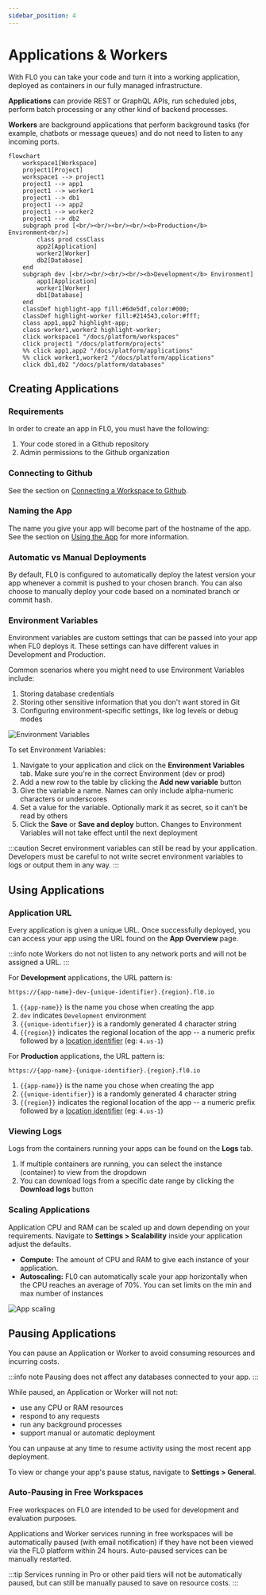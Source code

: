 ```yaml
---
sidebar_position: 4
---
```


# Applications & Workers

With FL0 you can take your code and turn it into a working application, deployed as containers in our fully managed infrastructure.

**Applications** can provide REST or GraphQL APIs, run scheduled jobs, perform batch processing or any other kind of backend processes.

**Workers** are background applications that perform background tasks (for example, chatbots or message queues) and do not need to listen to any incoming ports.

```mermaid
flowchart
    workspace1[Workspace]
    project1[Project]
    workspace1 --> project1
    project1 --> app1
    project1 --> worker1
    project1 --> db1
    project1 --> app2
    project1 --> worker2
    project1 --> db2
    subgraph prod [<br/><br/><br/><br/><b>Production</b> Environment<br/>]
        class prod cssClass
        app2[Application]
        worker2[Worker]
        db2[Database]
    end
    subgraph dev [<br/><br/><br/><br/><b>Development</b> Environment]
        app1[Application]
        worker1[Worker]
        db1[Database]
    end
    classDef highlight-app fill:#6de5df,color:#000;
    classDef highlight-worker fill:#214543,color:#fff;
    class app1,app2 highlight-app;
    class worker1,worker2 highlight-worker;
    click workspace1 "/docs/platform/workspaces"
    click project1 "/docs/platform/projects"
    %% click app1,app2 "/docs/platform/applications"
    %% click worker1,worker2 "/docs/platform/applications"
    click db1,db2 "/docs/platform/databases"
```

## Creating Applications

### Requirements

In order to create an app in FL0, you must have the following:

1. Your code stored in a Github repository
2. Admin permissions to the Github organization

### Connecting to Github

See the section on [Connecting a Workspace to Github](/docs/platform/workspaces.md#connecting-a-workspace-to-github).

### Naming the App

The name you give your app will become part of the hostname of the app. See the section on [Using the App](#using-the-app) for more information.

### Automatic vs Manual Deployments

By default, FL0 is configured to automatically deploy the latest version your app whenever a commit is pushed to your chosen branch. You can also choose to manually deploy your code based on a nominated branch or commit hash.

### Environment Variables

Environment variables are custom settings that can be passed into your app when FL0 deploys it. These settings can have different values in Development and Production.

Common scenarios where you might need to use Environment Variables include:

1. Storing database credentials
2. Storing other sensitive information that you don't want stored in Git
3. Configuring environment-specific settings, like log levels or debug modes

![Environment Variables](./assets/environment-variables.png)

To set Environment Variables:

1. Navigate to your application and click on the **Environment Variables** tab. Make sure you're in the correct Environment (dev or prod)
2. Add a new row to the table by clicking the **Add new variable** button
3. Give the variable a name. Names can only include alpha-numeric characters or underscores
4. Set a value for the variable. Optionally mark it as secret, so it can't be read by others
5. Click the **Save** or **Save and deploy** button. Changes to Environment Variables will not take effect until the next deployment

:::caution
Secret environment variables can still be read by your application. Developers must be careful to not write secret environment variables to logs or output them in any way.
:::

## Using Applications

### Application URL

Every application is given a unique URL. Once successfully deployed, you can access your app using the URL found on the **App Overview** page.

:::info note
Workers do not not listen to any network ports and will not be assigned a URL.
:::

For **Development** applications, the URL pattern is:

```
https://{app-name}-dev-{unique-identifier}.{region}.fl0.io
```

1. `{{app-name}}` is the name you chose when creating the app
2. `dev` indicates `Development` environment
3. `{{unique-identifier}}` is a randomly generated 4 character string
4. `{{region}}` indicates the regional location of the app -- a numeric prefix followed by a [location identifier](/docs/platform/networking) (eg: `4.us-1`)

For **Production** applications, the URL pattern is:

```
https://{app-name}-{unique-identifier}.{region}.fl0.io
```

1. `{{app-name}}` is the name you chose when creating the app
2. `{{unique-identifier}}` is a randomly generated 4 character string
3. `{{region}}` indicates the regional location of the app -- a numeric prefix followed by a [location identifier](/docs/platform/networking) (eg: `4.us-1`)

### Viewing Logs

Logs from the containers running your apps can be found on the **Logs** tab.

1. If multiple containers are running, you can select the instance (container) to view from the dropdown
2. You can download logs from a specific date range by clicking the **Download logs** button

### Scaling Applications

Application CPU and RAM can be scaled up and down depending on your requirements.
Navigate to **Settings > Scalability** inside your application adjust the defaults.

- **Compute:** The amount of CPU and RAM to give each instance of your application.
- **Autoscaling:** FL0 can automatically scale your app horizontally when the CPU reaches an average of 70%. You can set limits on the min and max number of instances

![App scaling](./assets/app-scaling.png)

## Pausing Applications

You can pause an Application or Worker to avoid consuming resources and incurring costs.

:::info note
Pausing does not affect any databases connected to your app.
:::

While paused, an Application or Worker will not not:
 - use any CPU or RAM resources
 - respond to any requests
 - run any background processes
 - support manual or automatic deployment

You can unpause at any time to resume activity using the most recent app deployment.

To view or change your app's pause status, navigate to **Settings > General**.

### Auto-Pausing in Free Workspaces

Free workspaces on FL0 are intended to be used for development and evaluation purposes.

Applications and Worker services running in free workspaces will be automatically paused (with email notification) if they have not been viewed via the FL0 platform within 24 hours. Auto-paused services can be manually restarted.

:::tip
Services running in Pro or other paid tiers will not be automatically paused, but can still be manually paused to save on resource costs.
:::
